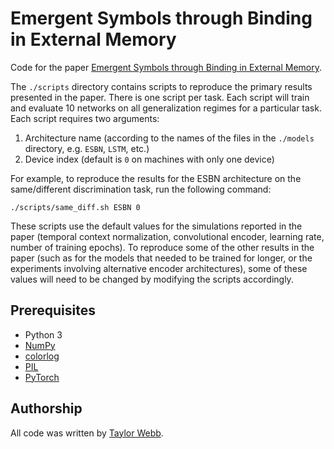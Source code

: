 # Emergent Symbols through Binding in External Memory

Code for the paper [Emergent Symbols through Binding in External Memory](https://arxiv.org/abs/2012.14601).

The `./scripts` directory contains scripts to reproduce the primary results presented in the paper. There is one script per task. Each script will train and evaluate 10 networks on all generalization regimes for a particular task. Each script requires two arguments:
1. Architecture name (according to the names of the files in the `./models` directory, e.g. `ESBN`, `LSTM`, etc.)
2. Device index (default is `0` on machines with only one device)

For example, to reproduce the results for the ESBN architecture on the same/different discrimination task, run the following command:
```
./scripts/same_diff.sh ESBN 0
```
These scripts use the default values for the simulations reported in the paper (temporal context normalization, convolutional encoder, learning rate, number of training epochs). To reproduce some of the other results in the paper (such as for the models that needed to be trained for longer, or the experiments involving alternative encoder architectures), some of these values will need to be changed by modifying the scripts accordingly.

## Prerequisites

- Python 3
- [NumPy](https://numpy.org/)
- [colorlog](https://github.com/borntyping/python-colorlog)
- [PIL](https://pillow.readthedocs.io/en/3.1.x/installation.html)
- [PyTorch](https://pytorch.org/)

## Authorship

All code was written by [Taylor Webb](https://github.com/taylorwwebb). 
